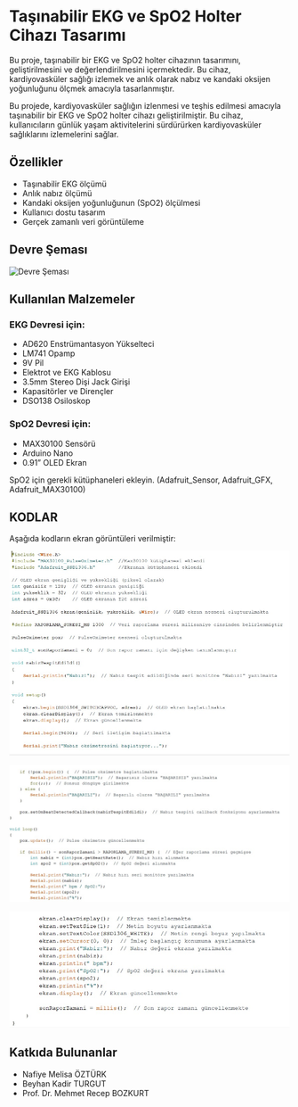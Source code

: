 # Taşınabilir EKG ve SpO2 Holter Cihazı Tasarımı

Bu proje, taşınabilir bir EKG ve SpO2 holter cihazının tasarımını, geliştirilmesini ve değerlendirilmesini içermektedir. Bu cihaz, kardiyovasküler sağlığı izlemek ve anlık olarak nabız ve kandaki oksijen yoğunluğunu ölçmek amacıyla tasarlanmıştır.

Bu projede, kardiyovasküler sağlığın izlenmesi ve teşhis edilmesi amacıyla taşınabilir bir EKG ve SpO2 holter cihazı geliştirilmiştir. Bu cihaz, kullanıcıların günlük yaşam aktivitelerini sürdürürken kardiyovasküler sağlıklarını izlemelerini sağlar.

## Özellikler

- Taşınabilir EKG ölçümü
- Anlık nabız ölçümü
- Kandaki oksijen yoğunluğunun (SpO2) ölçülmesi
- Kullanıcı dostu tasarım
- Gerçek zamanlı veri görüntüleme

## Devre Şeması

![Devre Şeması](Resimler/devre_sematiği.jpeg)

## Kullanılan Malzemeler

### EKG Devresi için:
- AD620 Enstrümantasyon Yükselteci
- LM741 Opamp
- 9V Pil
- Elektrot ve EKG Kablosu
- 3.5mm Stereo Dişi Jack Girişi
- Kapasitörler ve Dirençler
- DSO138 Osiloskop

### SpO2 Devresi için:
- MAX30100 Sensörü
- Arduino Nano
- 0.91” OLED Ekran

SpO2 için gerekli kütüphaneleri ekleyin. (Adafruit_Sensor, Adafruit_GFX, Adafruit_MAX30100)

## KODLAR

Aşağıda kodların ekran görüntüleri verilmiştir:

![Kod Ekran Görüntüsü 1](Resimler/kod_ekran_goruntusu1.jpeg)

![Kod Ekran Görüntüsü 2](Resimler/kod_ekran_goruntusu2.jpeg)

![Kod Ekran Görüntüsü 3](Resimler/kod_ekran_goruntusu3.jpeg)


## Katkıda Bulunanlar

- Nafiye Melisa ÖZTÜRK
- Beyhan Kadir TURGUT
- Prof. Dr. Mehmet Recep BOZKURT
